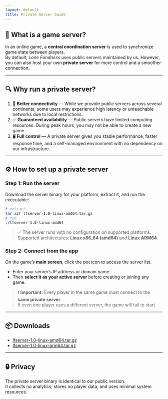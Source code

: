 ```yaml
---
layout: default
title: Private Server Guide
---
```


## 📘 What is a game server?

In an online game, a **central coordination server** is used to synchronize game state between players.  
By default, *Lone Fondness* uses public servers maintained by us. However, you can also host your own **private server** for more control and a smoother connection.

---

## 🔍 Why run a private server?

1. 📶 **Better connectivity** — While we provide public servers across several continents, some users may experience high latency or unreachable networks due to local restrictions.
2. ✅ **Guaranteed availability** — Public servers have limited computing resources. During peak hours, you may not be able to create a new game.
3. 🖥️ **Full control** — A private server gives you stable performance, faster response time, and a self-managed environment with no dependency on our infrastructure.

---

## ⚙️ How to set up a private server

### Step 1: Run the server

Download the server binary for your platform, extract it, and run the executable:

```bash
# extract
tar xzf lfserver-1.0-linux-amd64.tar.gz
# run
./lfserver-1.0-linux-amd64
```

> ✅ The server runs with no configuration on supported platforms.  
> Supported architectures: **Linux x86_64 (amd64)** and **Linux ARM64**.


### Step 2: Connect from the app

On the game’s **main screen**, click the pot icon to access the server list.

- Enter your server’s IP address or domain name.
- Then **select it as your active server** before creating or joining any game.

> ❗ **Important:** Every player in the same game must connect to the **same private server**.  
> If even one player uses a different server, the game will fail to start.

---

## 📦 Downloads

- [lfserver-1.0-linux-amd64.tar.gz](#)
- [lfserver-1.0-linux-arm64.tar.gz](#)

---

## 🔒 Privacy

The private server binary is identical to our public version.  
It collects no analytics, stores no player data, and uses minimal system resources.
